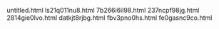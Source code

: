 untitled.html
ls21q011nu8.html
7b266i6il98.html
237ncpf98jg.html
2814gie0lvo.html
datkjt8rjbg.html
fbv3pno0hs.html
fe0gasnc9co.html